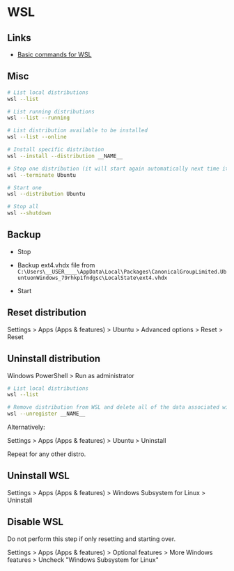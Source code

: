 # WSL

## Links

- [Basic commands for WSL](https://learn.microsoft.com/en-us/windows/wsl/basic-commands)

## Misc

```sh
# List local distributions
wsl --list

# List running distributions
wsl --list --running

# List distribution available to be installed
wsl --list --online

# Install specific distribution
wsl --install --distribution __NAME__

# Stop one distribution (it will start again automatically next time it is opened)
wsl --terminate Ubuntu

# Start one
wsl --distribution Ubuntu

# Stop all
wsl --shutdown
```

## Backup

- Stop

- Backup ext4.vhdx file from `C:\Users\__USER____\AppData\Local\Packages\CanonicalGroupLimited.UbuntuonWindows_79rhkp1fndgsc\LocalState\ext4.vhdx`

- Start

## Reset distribution

Settings > Apps (Apps & features) > Ubuntu > Advanced options > Reset > Reset

## Uninstall distribution

Windows PowerShell > Run as administrator

```sh
# List local distributions
wsl --list

# Remove distribution from WSL and delete all of the data associated with that Linux distribution
wsl --unregister __NAME__
```

Alternatively:

Settings > Apps (Apps & features) > Ubuntu > Uninstall

Repeat for any other distro.

## Uninstall WSL

Settings > Apps (Apps & features) > Windows Subsystem for Linux > Uninstall

## Disable WSL

Do not perform this step if only resetting and starting over.

Settings > Apps (Apps & features) > Optional features > More Windows features > Uncheck "Windows Subsystem for Linux"
